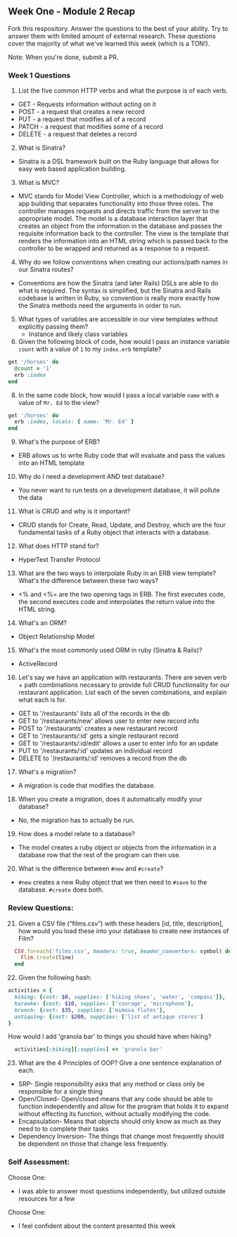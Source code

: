 ## Week One - Module 2 Recap

Fork this respository. Answer the questions to the best of your ability. Try to answer them with limited amount of external research. These questions cover the majority of what we've learned this week (which is a TON!).

Note: When you're done, submit a PR.

### Week 1 Questions

1. List the five common HTTP verbs and what the purpose is of each verb.
  * GET - Requests information without acting on it
  * POST - a request that creates a new record
  * PUT - a request that modifies all of a record
  * PATCH - a request that modifies some of a record
  * DELETE - a request that deletes a record
2. What is Sinatra?
  * Sinatra is a DSL framework built on the Ruby language that allows for easy web based application building.
3. What is MVC?
  * MVC stands for Model View Controller, which is a methodology of web app building that separates functionality into those three roles.
  The controller manages requests and directs traffic from the server to the appropriate model. The model is a database interaction layer that creates an object from the information in the database and passes the requisite information back to the controller. The view is the template that renders the information into an HTML string which is passed back to the controller to be wrapped and returned as a response to a request.
4. Why do we follow conventions when creating our actions/path names in our Sinatra routes?
  * Conventions are how the Sinatra (and later Rails) DSLs are able to do what is required. The syntax is simplified, but the Sinatra and Rails codebase is written in Ruby, so convention is really more exactly how the Sinatra methods need the arguments in order to run.
5. What types of variables are accessible in our view templates without explicitly passing them?
   * Instance and likely class variables
7. Given the following block of code, how would I pass an instance variable `count` with a value of `1` to my `index.erb` template?

  ```ruby
  get '/horses' do
    @count = '1'
    erb :index
  end
  ```

8. In the same code block, how would I pass a local variable `name` with a value of `Mr. Ed` to the view?

  ```ruby
  get '/horses' do
    erb :index, locals: { name: 'Mr. Ed' }
  end
  ```
9. What's the purpose of ERB?
  * ERB allows us to write Ruby code that will evaluate and pass the values into an HTML template
10. Why do I need a development AND test database?
  * You never want to run tests on a development database, it will pollute the data
11. What is CRUD and why is it important?
  * CRUD stands for Create, Read, Update, and Destroy, which are the four fundamental tasks of a Ruby object that interacts with a database.  
12. What does HTTP stand for?
  * HyperText Transfer Protocol  
13. What are the two ways to interpolate Ruby in an ERB view template? What's the difference between these two ways?
  * <% and <%= are the two opening tags in ERB. The first executes code, the second executes code and interpolates the return value into the HTML string.
14. What's an ORM?
  * Object Relationship Model
15. What's the most commonly used ORM in ruby (Sinatra & Rails)?
  * ActiveRecord
16. Let's say we have an application with restaurants. There are seven verb + path combinations necessary to provide full CRUD functionality for our restaurant application. List each of the seven combinations, and explain what each is for.
  * GET to '/restaurants' lists all of the records in the db
  * GET to '/restaurants/new' allows user to enter new record info
  * POST to '/restaurants' creates a new restaurant record
  * GET to '/restaurants/:id' gets a single restaurant record
  * GET to '/restaurants/:id/edit' allows a user to enter info for an update
  * PUT to  '/restaurants/:id' updates an individual record
  * DELETE to '/restaurants/:id' removes a record from the db
17. What's a migration?
  * A migration is code that modifies the database.
18. When you create a migration, does it automatically modify your database?
  * No, the migration has to actually be run.
19. How does a model relate to a database?
  * The model creates a ruby object or objects from the information in a database row that the rest of the program can then use.
20. What is the difference between `#new` and `#create`?
  * `#new` creates a new Ruby object that we then need to `#save` to the database. `#create` does both.

### Review Questions:  
21. Given a CSV file (“films.csv”) with these headers [id, title, description], how would you load these into your database to create new instances of Film?

  ```ruby
    CSV.foreach('films.csv', headers: true, header_converters: symbol) do |line|
      Flim.create(line)
    end
  ```
22. Given the following hash:
  ```ruby
  activities = {
    hiking: {cost: $0, supplies: ['hiking shoes', 'water', 'compass']},
    karaoke: {cost: $10, supplies: ['courage', 'microphone'],
    brunch: {cost: $35, supplies: ['mimosa flutes'],
    antiquing: {cost: $200, supplies: ['list of antique stores']
  }
  ```
How would I add 'granola bar' to things you should have when hiking?

  ```ruby
    activities[:hiking][:supplies] << 'granola bar'
  ```
23. What are the 4 Principles of OOP? Give a one sentence explanation of each.
  * SRP- Single responsibility asks that any method or class only be responsible for a single thing
  * Open/Closed- Open/closed means that any code should be able to function independently and allow for the program that holds it to expand without effecting its function, without actually modifying the code.
  * Encapsulation- Means that objects should only know as much as they need to to complete their tasks
  * Dependency Inversion- The things that change most frequently should be dependent on those that change less frequently.

### Self Assessment:
Choose One:
* I was able to answer most questions independently, but utilized outside resources for a few

Choose One:
* I feel confident about the content presented this week
